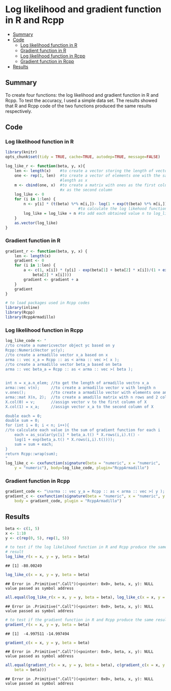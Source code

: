  
# Log likelihood and gradient function in R and Rcpp
* [Summary](#summary)
* [Code](#code)
    * [Log likelihood function in R](#log-likelihood-function-in-r)
    * [Gradient function in R](#gradient-function-in-r)
    * [Log likelihood function in Rcpp](#log-likelihood-function-in-rcpp)
    * [Gradient function in Rcpp](#gradient-function-in-rcpp)
* [Results](#results)

## Summary

To create four functions: the log likelihood and gradient function in R and Rcpp. To test the accuracy, I used a simple data set. The results showed that R and Rcpp code of the two functions produced the same results respectively.

## Code    
### Log likelihood function in R

```r
library(knitr)
opts_chunk$set(tidy = TRUE, cache=TRUE, autodep=TRUE, message=FALSE)

log_like_r <- function(beta, y, x){
    len <- length(x)    #to create a vector storing the length of vector x
    one <- rep(1, len)  #to create a vector of elements one with the same 
                        #length as x
    m <- cbind(one, x)  #to create a matrix with ones as the first column and
                        #x as the second column
    log_like <- 0
    for (i in 1:len) {
        n <- y[i] * (t(beta) %*% m[i,])- log(1 + exp(t(beta) %*% m[i,]))
                                #to calculate the log likehood function for each i
        log_like = log_like + n #to add each obtained value n to log_like
    }
    as.vector(log_like)
}
```

### Gradient function in R

```r
gradient_r <- function(beta, y, x) {
    len <- length(x)
    gradient <- 0
    for (i in 1:len) {
        a <- c(1, x[i]) * (y[i] - exp(beta[1] + beta[2] * x[i])/(1 + exp(beta[1] + 
            beta[2] * x[i])))
        gradient <- gradient + a
    }
    gradient
}
```

```r
# to load packages used in Rcpp codes
library(inline)
library(Rcpp)
library(RcppArmadillo)
```

### Log likelihood function in Rcpp    

```r
log_like_code <- "
//to create a numericvector object yc based on y
Rcpp::NumericVector yc(y); 
//to create a armadillo vector x_a based on x
arma :: vec x_a = Rcpp :: as < arma :: vec >( x ); 
//to create a armadillo vector beta_a based on beta    
arma :: vec beta_a = Rcpp :: as < arma :: vec >( beta );
    

int n = x_a.n_elem; //to get the length of armadillo vectro x_a
arma::vec v(n);     //to create a armadillo vector v with length n
v.ones();           //to create a armadillo vector with elements one and length n
arma::mat X(n, 2);  //to create a amadillo matrix with n rows and 2 columns
X.col(0) = v;       //assign vector v to the first column of X
X.col(1) = x_a;     //assign vector x_a to the second column of X

double each = 0; 
double sum = 0;
for (int i = 0; i < n; i++){
//to calculate each value in the sum of gradient function for each i
    each = as_scalar(yc[i] * beta_a.t() * X.rows(i,i).t() -
    log(1 + exp(beta_a.t() * X.rows(i,i).t())));
    sum = sum + each;
}
return Rcpp::wrap(sum);
"
log_like_c <- cxxfunction(signature(beta = "numeric", x = "numeric",
    y = "numeric"), body=log_like_code, plugin="RcppArmadillo")
```

### Gradient function in Rcpp  

```r
gradient_code <- "\narma :: vec y_a = Rcpp :: as < arma :: vec >( y ); \narma :: vec x_a = Rcpp :: as < arma :: vec >( x );\narma :: vec beta_a = Rcpp :: as < arma :: vec >( beta );\n\nint n = x_a.n_elem; \narma::vec v(n); \nv.ones(); //to create a vector of elements ones\narma::mat X(n, 2);\nX.col(0) = v; \nX.col(1) = x_a;\n\narma::vec each(2); \narma::vec sum(2);\nsum.zeros();\nfor (int i = 0; i < n; i++){\n    each = X.rows(i,i).t() * (y_a[i] - (exp(beta_a.t() * X.rows(i,i).t()) \n    / (1 + exp(beta_a.t() * X.rows(i,i).t()))));\n    sum = sum + each;\n}\nreturn wrap(sum);\n"
gradient_c <- cxxfunction(signature(beta = "numeric", x = "numeric", y = "numeric"), 
    body = gradient_code, plugin = "RcppArmadillo")
```

## Results


```r
beta <- c(1, 5)
x <- 1:10
y <- c(rep(0, 5), rep(1, 5))

# to test if the log likelihood function in R and Rcpp produce the same
# result
log_like_r(x = x, y = y, beta = beta)
```

```
## [1] -80.00249
```

```r
log_like_c(x = x, y = y, beta = beta)
```

```
## Error in .Primitive(".Call")(<pointer: 0x0>, beta, x, y): NULL value passed as symbol address
```

```r
all.equal(log_like_r(x = x, y = y, beta = beta), log_like_c(x = x, y = y, beta = beta))
```

```
## Error in .Primitive(".Call")(<pointer: 0x0>, beta, x, y): NULL value passed as symbol address
```

```r
# to test if the gradient function in R and Rcpp produce the same result
gradient_r(x = x, y = y, beta = beta)
```

```
## [1]  -4.997511 -14.997494
```

```r
gradient_c(x = x, y = y, beta = beta)
```

```
## Error in .Primitive(".Call")(<pointer: 0x0>, beta, x, y): NULL value passed as symbol address
```

```r
all.equal(gradient_r(x = x, y = y, beta = beta), c(gradient_c(x = x, y = y, 
    beta = beta)))
```

```
## Error in .Primitive(".Call")(<pointer: 0x0>, beta, x, y): NULL value passed as symbol address
```




